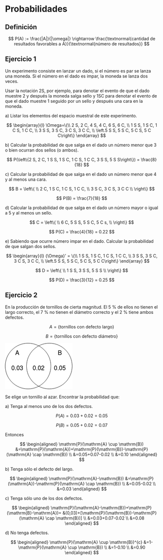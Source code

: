 # Probabilidades

## Definición

$$
P(A) := \frac{|A|}{|\omega|} \rightarrow \frac{\textnormal{cantidad de resultados favorables a A}}{\textnormal{número de resultados}}
$$

## Ejercicio 1

Un experimento consiste en lanzar un dado, si el número es par se lanza una moneda. Si el número en el dado es impar, la moneda se lanza dos veces.

Usar la notación 2S, por ejemplo, para denotar el evento de que el dado muestre 2 y después la moneda salga sello y 1SC para denotar el evento de que el dado muestre 1 seguido por un sello y después una cara en la moneda.

a) Listar los elementos del espacio muestral de este experimento.

$$
\begin{array}{l}
\Omega=\{\\
2 S, 2 C, 4 S, 4 C, 6 S, 6 C, \\
1 S S, 1 S C, 1 C S, 1 C C, \\
3 S S, 3 S C, 3 C S, 3 C C, \\
\left.5 S S, 5 S C, 5 C S, 5 C C\right\}
\end{array}
$$

b) Calcular la probabilidad de que salga en el dado un número menor que 3 o bien ocurran dos sellos (o ambos).

$$
P(\left\{2 S, 2 C, 1 S S, 1 S C, 1 C S, 1 C C, 3 S S, 5 S S\right\})  = \frac{8}{18}
$$

c) Calcular la probabilidad de que salga en el dado un número menor que 4 y al menos una cara.

$$
B = \left\{ \\
2 C, 1 S C, 1 C S, 1 C C, \\
3 S C, 3 C S, 3 C C \\
\right\}
$$

$$
P(B) = \frac{7}{18}
$$

d) Calcular la probabilidad de que salga en el dado un número mayor o igual a 5 y al menos un sello.

$$
C = \left\{ \\
6 C, 5 S S, 5 S C, 5 C s, \\
\right\}
$$

$$
P(C) = \frac{4}{18} = 0.22
$$

e) Sabiendo que ocurre número impar en el dado. Calcular la probabilidad de que salgan dos sellos.

$$
\begin{array}{l}
{\Omega}' = \{\\
1 S S, 1 S C, 1 C S, 1 C C, \\
3 S S, 3 S C, 3 C S, 3 C C, \\
\left.5 S S, 5 S C, 5 C S, 5 C C\right\}
\end{array}
$$

$$
D = \left\{ \\
1 S S, 3 S S, 5 S S \\
\right\}
$$

$$
P(D) = \frac{3}{12} = 0.25
$$

## Ejercicio 2

En la producción de tornillos de cierta magnitud. El 5 % de ellos no tienen el largo correcto, el 7 % no tienen el diámetro correcto y el 2 % tiene ambos defectos. 

$$
A=\{\text{tornillos con defecto largo}\}
$$

$$
B=\{\text{tornillos con defecto diámetro}\}
$$

![ej02](./images/01_ej02.jpg)

Se elige un tornillo al azar. Encontrar la probabilidad que:

a) Tenga al menos uno de los dos defectos.

$$
P(A) = 0.03 + 0.02 = 0.05
$$

$$
P(B) = 0.05 + 0.02 = 0.07
$$

Entonces

$$
\begin{aligned}
\mathrm{P}(\mathrm{A} \cup \mathrm{B}) &=\mathrm{P}(\mathrm{A})+\mathrm{P}(\mathrm{B})-\mathrm{P}(\mathrm{A} \cap \mathrm{B}) \\
&=0.05+0.07-0.02 \\
&=0.10
\end{aligned}
$$

b) Tenga sólo el defecto del largo.

$$
\begin{aligned}
\mathrm{P}(\mathrm{A}-\mathrm{B}) &=\mathrm{P}(\mathrm{A})-\mathrm{P}(\mathrm{A} \cap \mathrm{B}) \\
&=0.05-0.02 \\
&=0.03
\end{aligned}
$$

c) Tenga sólo uno de los dos defectos.


$$
\begin{aligned}
\mathrm{P}(\mathrm{A}-\mathrm{B})+\mathrm{P}(\mathrm{B}-\mathrm{A})= &(0,03)+[\mathrm{P}(\mathrm{B})-\mathrm{P}(\mathrm{A} \cap \mathrm{B})] \\
&=0.03+0.07-0.02 \\
&=0.08
\end{aligned}
$$

d) No tenga defectos.

$$
\begin{aligned}
\mathrm{P}(\mathrm{A} \cup \mathrm{B})^{c} &=1-\mathrm{P}(\mathrm{A} \cup \mathrm{B}) \\
&=1-0.10 \\
&=0.90
\end{aligned}
$$